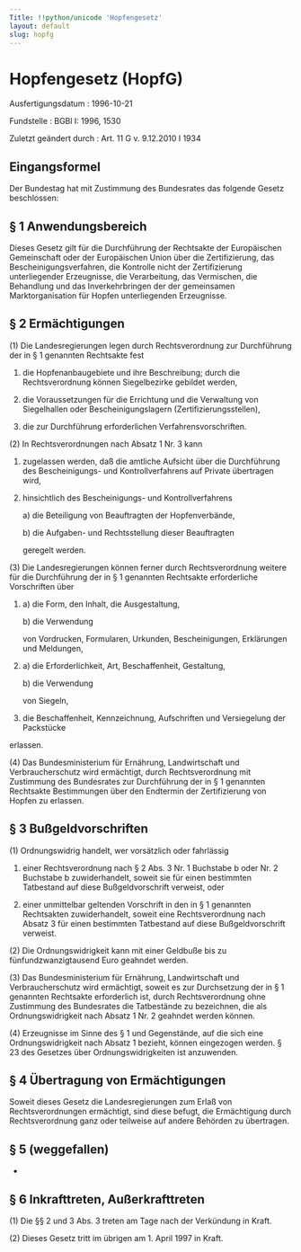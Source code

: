 ```yaml
---
Title: !!python/unicode 'Hopfengesetz'
layout: default
slug: hopfg
---
```


# Hopfengesetz (HopfG)

Ausfertigungsdatum
:   1996-10-21

Fundstelle
:   BGBl I: 1996, 1530

Zuletzt geändert durch
:   Art. 11 G v. 9.12.2010 I 1934


## Eingangsformel

Der Bundestag hat mit Zustimmung des Bundesrates das folgende Gesetz
beschlossen:


## § 1 Anwendungsbereich

Dieses Gesetz gilt für die Durchführung der Rechtsakte der
Europäischen Gemeinschaft oder der Europäischen Union über die
Zertifizierung, das Bescheinigungsverfahren, die Kontrolle nicht der
Zertifizierung unterliegender Erzeugnisse, die Verarbeitung, das
Vermischen, die Behandlung und das Inverkehrbringen der der
gemeinsamen Marktorganisation für Hopfen unterliegenden Erzeugnisse.


## § 2 Ermächtigungen

(1) Die Landesregierungen legen durch Rechtsverordnung zur
Durchführung der in § 1 genannten Rechtsakte fest

1.  die Hopfenanbaugebiete und ihre Beschreibung; durch die
    Rechtsverordnung können Siegelbezirke gebildet werden,


2.  die Voraussetzungen für die Errichtung und die Verwaltung von
    Siegelhallen oder Bescheinigungslagern (Zertifizierungsstellen),


3.  die zur Durchführung erforderlichen Verfahrensvorschriften.




(2) In Rechtsverordnungen nach Absatz 1 Nr. 3 kann

1.  zugelassen werden, daß die amtliche Aufsicht über die Durchführung des
    Bescheinigungs- und Kontrollverfahrens auf Private übertragen wird,


2.  hinsichtlich des Bescheinigungs- und Kontrollverfahrens

    a)  die Beteiligung von Beauftragten der Hopfenverbände,


    b)  die Aufgaben- und Rechtsstellung dieser Beauftragten




    geregelt werden.




(3) Die Landesregierungen können ferner durch Rechtsverordnung weitere
für die Durchführung der in § 1 genannten Rechtsakte erforderliche
Vorschriften über

1.
    a)  die Form, den Inhalt, die Ausgestaltung,


    b)  die Verwendung




    von Vordrucken, Formularen, Urkunden, Bescheinigungen, Erklärungen und
    Meldungen,


2.
    a)  die Erforderlichkeit, Art, Beschaffenheit, Gestaltung,


    b)  die Verwendung




    von Siegeln,


3.  die Beschaffenheit, Kennzeichnung, Aufschriften und Versiegelung der
    Packstücke



erlassen.

(4) Das Bundesministerium für Ernährung, Landwirtschaft und
Verbraucherschutz wird ermächtigt, durch Rechtsverordnung mit
Zustimmung des Bundesrates zur Durchführung der in § 1 genannten
Rechtsakte Bestimmungen über den Endtermin der Zertifizierung von
Hopfen zu erlassen.


## § 3 Bußgeldvorschriften

(1) Ordnungswidrig handelt, wer vorsätzlich oder fahrlässig

1.  einer Rechtsverordnung nach § 2 Abs. 3 Nr. 1 Buchstabe b oder Nr. 2
    Buchstabe b zuwiderhandelt, soweit sie für einen bestimmten Tatbestand
    auf diese Bußgeldvorschrift verweist, oder


2.  einer unmittelbar geltenden Vorschrift in den in § 1 genannten
    Rechtsakten zuwiderhandelt, soweit eine Rechtsverordnung nach Absatz 3
    für einen bestimmten Tatbestand auf diese Bußgeldvorschrift verweist.




(2) Die Ordnungswidrigkeit kann mit einer Geldbuße bis zu
fünfundzwanzigtausend Euro geahndet werden.

(3) Das Bundesministerium für Ernährung, Landwirtschaft und
Verbraucherschutz wird ermächtigt, soweit es zur Durchsetzung der in §
1 genannten Rechtsakte erforderlich ist, durch Rechtsverordnung ohne
Zustimmung des Bundesrates die Tatbestände zu bezeichnen, die als
Ordnungswidrigkeit nach Absatz 1 Nr. 2 geahndet werden können.

(4) Erzeugnisse im Sinne des § 1 und Gegenstände, auf die sich eine
Ordnungswidrigkeit nach Absatz 1 bezieht, können eingezogen werden. §
23 des Gesetzes über Ordnungswidrigkeiten ist anzuwenden.


## § 4 Übertragung von Ermächtigungen

Soweit dieses Gesetz die Landesregierungen zum Erlaß von
Rechtsverordnungen ermächtigt, sind diese befugt, die Ermächtigung
durch Rechtsverordnung ganz oder teilweise auf andere Behörden zu
übertragen.


## § 5 (weggefallen)

-


## § 6 Inkrafttreten, Außerkrafttreten

(1) Die §§ 2 und 3 Abs. 3 treten am Tage nach der Verkündung in Kraft.

(2) Dieses Gesetz tritt im übrigen am 1. April 1997 in Kraft.

